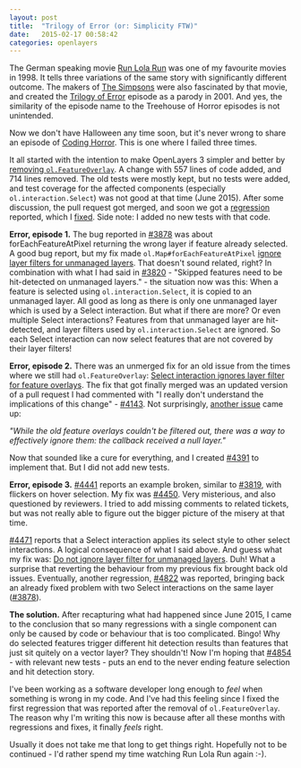 ```yaml
---
layout: post
title:  "Trilogy of Error (or: Simplicity FTW)"
date:   2015-02-17 00:58:42
categories: openlayers
---
```


The German speaking movie [Run Lola Run](http://www.imdb.com/title/tt0130827/) was one of my favourite movies in 1998. It tells three variations of the same story with significantly different outcome. The makers of [The Simpsons](http://www.imdb.com/title/tt0096697/) were also fascinated by that movie, and created the [Trilogy of Error](http://www.imdb.com/title/tt0701288/) episode as a parody in 2001. And yes, the similarity of the episode name to the Treehouse of Horror episodes is not unintended.

Now we don't have Halloween any time soon, but it's never wrong to share an episode of [Coding Horror](http://blog.codinghorror.com). This is one where I failed three times.

It all started with the intention to make OpenLayers 3 simpler and better by [removing `ol.FeatureOverlay`](https://github.com/openlayers/ol3/pull/3758). A change with 557 lines of code added, and 714 lines removed. The old tests were mostly kept, but no tests were added, and test coverage for the affected components (especially `ol.interaction.Select`) was not good at that time (June 2015). After some discussion, the pull request got merged, and soon we got a [regression](https://github.com/openlayers/ol3/issues/3819) reported, which I [fixed](https://github.com/openlayers/ol3/pull/3820). Side note: I added no new tests with that code.

**Error, episode 1.** The bug reported in [#3878](https://github.com/openlayers/ol3/issues/3878) was about forEachFeatureAtPixel returning the wrong layer if feature already selected. A good bug report, but my fix made `ol.Map#forEachFeatureAtPixel` [ignore layer filters for unmanaged layers](https://github.com/openlayers/ol3/pull/3883). That doesn't sound related, right? In combination with what I had said in [#3820](https://github.com/openlayers/ol3/pull/3820) - "Skipped features need to be hit-detected on unmanaged layers." - the situation now was this: When a feature is selected using `ol.interaction.Select`, it is copied to an unmanaged layer. All good as long as there is only one unmanaged layer which is used by a Select interaction. But what if there are more? Or even multiple Select interactions? Features from that unmanaged layer are hit-detected, and layer filters used by `ol.interaction.Select` are ignored. So each Select interaction can now select features that are not covered by their layer filters!

**Error, episode 2.** There was an unmerged fix for an old issue from the times where we still had `ol.FeatureOverlay`: [Select interaction ignores layer filter for feature overlays](https://github.com/openlayers/ol3/issues/2940). The fix that got finally merged was an updated version of a pull request I had commented with "I really don't understand the implications of this change" - [#4143](https://github.com/openlayers/ol3/pull/4143). Not surprisingly, [another issue](https://github.com/openlayers/ol3/pull/4143#issuecomment-154513975) came up:

*"While the old feature overlays couldn't be filtered out, there was a way to effectively ignore them: the callback received a null layer."*

Now that sounded like a cure for everything, and I created [#4391](https://github.com/openlayers/ol3/pull/4391) to implement that. But I did not add new tests.

**Error, episode 3.** [#4441](https://github.com/openlayers/ol3/issues/4441) reports an example broken, similar to [#3819](https://github.com/openlayers/ol3/issues/3819), with flickers on hover selection. My fix was [#4450](https://github.com/openlayers/ol3/pull/4450). Very misterious, and also questioned by reviewers. I tried to add missing comments to related tickets, but was not really able to figure out the bigger picture of the misery at that time.

[#4471](https://github.com/openlayers/ol3/issues/4471) reports that a Select interaction applies its select style to other select interactions. A logical consequence of what I said above. And guess what my fix was: [Do not ignore layer filter for unmanaged layers](https://github.com/openlayers/ol3/pull/4472). Duh! What a surprise that reverting the behaviour from my previous fix brought back old issues. Eventually, another regression, [#4822](https://github.com/openlayers/ol3/issues/4822) was reported, bringing back an already fixed problem with two Select interactions on the same layer ([#3878](https://github.com/openlayers/ol3/issues/3878)).

**The solution.** After recapturing what had happened since June 2015, I came to the conclusion that so many regressions with a single component can only be caused by code or behaviour that is too complicated. Bingo! Why do selected features trigger different hit detection results than features that just sit quitely on a vector layer? They shouldn't! Now I'm hoping that [#4854](https://github.com/openlayers/ol3/pull/4854) - with relevant new tests - puts an end to the never ending feature selection and hit detection story.

I've been working as a software developer long enough to *feel* when something is wrong in my code. And I've had this feeling since I fixed the first regression that was reported after the removal of `ol.FeatureOverlay`. The reason why I'm writing this now is because after all these months with regressions and fixes, it finally *feels* right.

Usually it does not take me that long to get things right. Hopefully not to be continued - I'd rather spend my time watching Run Lola Run again :-).
